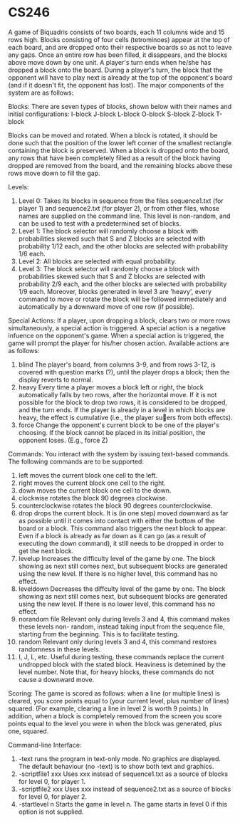 # CS246

A game of Biquadris consists of two boards, each 11 columns wide and 15 rows high. Blocks
consisting of four cells (tetrominoes) appear at the top of each board, and are dropped
onto their respective boards so as not to leave any gaps. Once an entire row has been filled, it
disappears, and the blocks above move down by one unit.
A player's turn ends when he/she has dropped a block onto the board. During a player's turn, 
the block that the opponent will have to play next is already at the top of the opponent's 
board (and if it doesn't fit, the opponent has lost). The major components of the system are as follows:

Blocks:
There are seven types of blocks, shown below with their names and initial configurations:
I-block J-block L-block O-block S-block Z-block T-block

Blocks can be moved and rotated. When a block is rotated, it should be done such that the
position of the lower left corner of the smallest rectangle containing the block is preserved.
When a block is dropped onto the board, any rows that have been completely
filled as a result of the block having dropped are removed from the board, and the
remaining blocks above these rows move down to fill the gap.

Levels:
1. Level 0: Takes its blocks in sequence from the files sequence1.txt (for player 1) and sequence2.txt 
(for player 2), or from other files, whose names are supplied on the command line. This level is
non-random, and can be used to test with a predetermined set of
blocks. 
2. Level 1: The block selector will randomly choose a block with probabilities skewed such that
S and Z blocks are selected with probability 1/12 each, and the other blocks are selected with
probability 1/6 each.
3. Level 2: All blocks are selected with equal probability.
4. Level 3: The block selector will randomly choose a block with probabilities skewed such that
S and Z blocks are selected with probability 2/9 each, and the other blocks are selected with
probability 1/9 each. Moreover, blocks generated in level 3 are 'heavy', every command to
move or rotate the block will be followed immediately and automatically by a downward move
of one row (if possible).

Special Actions:
If a player, upon dropping a block, clears two or more rows simultaneously, a special action is
triggered. A special action is a negative infuence on the opponent's game. When a special action
is triggered, the game will prompt the player for his/her chosen action. Available actions are as
follows:
1. blind The player's board, from columns 3-9, and from rows 3-12, is covered with question
marks (?), until the player drops a block; then the display reverts to normal.
2. heavy Every time a player moves a block left or right, the block automatically falls by two
rows, after the horizontal move. If it is not possible for the block to drop two rows, it is
considered to be dropped, and the turn ends. If the player is already in a level in which
blocks are heavy, the effect is cumulative (i.e., the player suers from both effects).
3. force Change the opponent's current block to be one of the player's choosing. If the block
cannot be placed in its initial position, the opponent loses. (E.g., force Z)

Commands:
You interact with the system by issuing text-based commands. The following commands are to be
supported:
1. left moves the current block one cell to the left. 
2. right moves the current block one cell to the right. 
3. down moves the current block one cell to the down.
4. clockwise rotates the block 90 degrees clockwise.
5. counterclockwise rotates the block 90 degrees counterclockwise.
6. drop drops the current block. It is (in one step) moved downward as far as possible until
it comes into contact with either the bottom of the board or a block. This command also
triggers the next block to appear. Even if a block is already as far down as it can go (as a
result of executing the down command), it still needs to be dropped in order to get the next
block.
7. levelup Increases the difficulty level of the game by one. The block showing as next still
comes next, but subsequent blocks are generated using the new level. If there is no higher
level, this command has no effect.
8. leveldown Decreases the diffculty level of the game by one. The block showing as next still
comes next, but subsequent blocks are generated using the new level. If there is no lower
level, this command has no effect.
9. norandom file Relevant only during levels 3 and 4, this command makes these levels non-
random, instead taking input from the sequence file, starting from the beginning. This is
to facilitate testing.
10. random Relevant only during levels 3 and 4, this command restores randomness in these levels.
11. I, J, L, etc. Useful during testing, these commands replace the current undropped block with
the stated block. Heaviness is detemined by the level number. Note that, for heavy blocks,
these commands do not cause a downward move.

Scoring:
The game is scored as follows: when a line (or multiple lines) is cleared, you score points equal to
(your current level, plus number of lines) squared. (For example, clearing a line in level 2 is worth 9
points.) In addition, when a block is completely removed from the screen you score points equal to
the level you were in when the block was generated, plus one, squared.

Command-line Interface:
1. -text runs the program in text-only mode. No graphics are displayed. The default behaviour
(no -text) is to show both text and graphics.
2. -scriptfile1 xxx Uses xxx instead of sequence1.txt as a source of blocks for level 0, for
player 1.
3. -scriptfile2 xxx Uses xxx instead of sequence2.txt as a source of blocks for level 0, for
player 2.
4. -startlevel n Starts the game in level n. The game starts in level 0 if this option is not
supplied.
